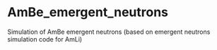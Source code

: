 # AmBe_emergent_neutrons
Simulation of AmBe emergent neutrons (based on emergent neutrons simulation code for AmLi)
